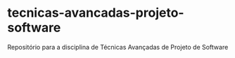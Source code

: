 # tecnicas-avancadas-projeto-software
 Repositório para a disciplina de Técnicas Avançadas de Projeto de Software
